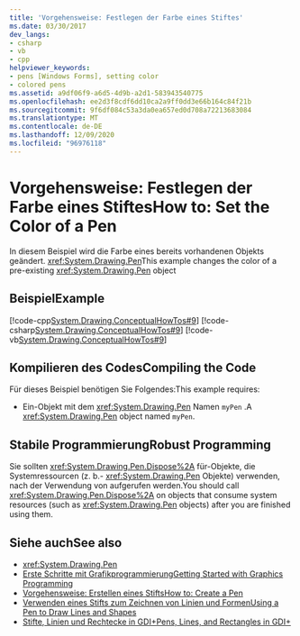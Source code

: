 ```yaml
---
title: 'Vorgehensweise: Festlegen der Farbe eines Stiftes'
ms.date: 03/30/2017
dev_langs:
- csharp
- vb
- cpp
helpviewer_keywords:
- pens [Windows Forms], setting color
- colored pens
ms.assetid: a9df06f9-a6d5-4d9b-a2d1-583943540775
ms.openlocfilehash: ee2d3f8cdf6dd10ca2a9ff0dd3e66b164c84f21b
ms.sourcegitcommit: 9f6df084c53a3da0ea657ed0d708a72213683084
ms.translationtype: MT
ms.contentlocale: de-DE
ms.lasthandoff: 12/09/2020
ms.locfileid: "96976118"
---
```

# <a name="how-to-set-the-color-of-a-pen"></a><span data-ttu-id="d9475-102">Vorgehensweise: Festlegen der Farbe eines Stiftes</span><span class="sxs-lookup"><span data-stu-id="d9475-102">How to: Set the Color of a Pen</span></span>
<span data-ttu-id="d9475-103">In diesem Beispiel wird die Farbe eines bereits vorhandenen Objekts geändert. <xref:System.Drawing.Pen></span><span class="sxs-lookup"><span data-stu-id="d9475-103">This example changes the color of a pre-existing <xref:System.Drawing.Pen> object</span></span>  
  
## <a name="example"></a><span data-ttu-id="d9475-104">Beispiel</span><span class="sxs-lookup"><span data-stu-id="d9475-104">Example</span></span>  
 [!code-cpp[System.Drawing.ConceptualHowTos#9](~/samples/snippets/cpp/VS_Snippets_Winforms/System.Drawing.ConceptualHowTos/cpp/form1.cpp#9)]
 [!code-csharp[System.Drawing.ConceptualHowTos#9](~/samples/snippets/csharp/VS_Snippets_Winforms/System.Drawing.ConceptualHowTos/CS/form1.cs#9)]
 [!code-vb[System.Drawing.ConceptualHowTos#9](~/samples/snippets/visualbasic/VS_Snippets_Winforms/System.Drawing.ConceptualHowTos/VB/form1.vb#9)]  
  
## <a name="compiling-the-code"></a><span data-ttu-id="d9475-105">Kompilieren des Codes</span><span class="sxs-lookup"><span data-stu-id="d9475-105">Compiling the Code</span></span>  
 <span data-ttu-id="d9475-106">Für dieses Beispiel benötigen Sie Folgendes:</span><span class="sxs-lookup"><span data-stu-id="d9475-106">This example requires:</span></span>  
  
- <span data-ttu-id="d9475-107">Ein-Objekt mit dem <xref:System.Drawing.Pen> Namen `myPen` .</span><span class="sxs-lookup"><span data-stu-id="d9475-107">A <xref:System.Drawing.Pen> object named `myPen`.</span></span>  
  
## <a name="robust-programming"></a><span data-ttu-id="d9475-108">Stabile Programmierung</span><span class="sxs-lookup"><span data-stu-id="d9475-108">Robust Programming</span></span>  
 <span data-ttu-id="d9475-109">Sie sollten <xref:System.Drawing.Pen.Dispose%2A> für-Objekte, die Systemressourcen (z. b.- <xref:System.Drawing.Pen> Objekte) verwenden, nach der Verwendung von aufgerufen werden.</span><span class="sxs-lookup"><span data-stu-id="d9475-109">You should call <xref:System.Drawing.Pen.Dispose%2A> on objects that consume system resources (such as <xref:System.Drawing.Pen> objects) after you are finished using them.</span></span>  
  
## <a name="see-also"></a><span data-ttu-id="d9475-110">Siehe auch</span><span class="sxs-lookup"><span data-stu-id="d9475-110">See also</span></span>

- <xref:System.Drawing.Pen>
- [<span data-ttu-id="d9475-111">Erste Schritte mit Grafikprogrammierung</span><span class="sxs-lookup"><span data-stu-id="d9475-111">Getting Started with Graphics Programming</span></span>](getting-started-with-graphics-programming.md)
- [<span data-ttu-id="d9475-112">Vorgehensweise: Erstellen eines Stifts</span><span class="sxs-lookup"><span data-stu-id="d9475-112">How to: Create a Pen</span></span>](how-to-create-a-pen.md)
- [<span data-ttu-id="d9475-113">Verwenden eines Stifts zum Zeichnen von Linien und Formen</span><span class="sxs-lookup"><span data-stu-id="d9475-113">Using a Pen to Draw Lines and Shapes</span></span>](using-a-pen-to-draw-lines-and-shapes.md)
- [<span data-ttu-id="d9475-114">Stifte, Linien und Rechtecke in GDI+</span><span class="sxs-lookup"><span data-stu-id="d9475-114">Pens, Lines, and Rectangles in GDI+</span></span>](pens-lines-and-rectangles-in-gdi.md)
